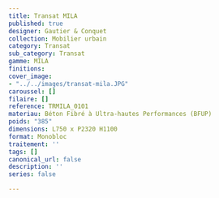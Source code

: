 ```yaml
---
title: Transat MILA
published: true
designer: Gautier & Conquet
collection: Mobilier urbain
category: Transat
sub_category: Transat
gamme: MILA
finitions: 
cover_image:
- "../../images/transat-mila.JPG"
caroussel: []
filaire: []
reference: TRMILA_0101
materiau: Béton Fibré à Ultra-hautes Performances (BFUP)
poids: "385"
dimensions: L750 x P2320 H1100
format: Monobloc
traitement: ''
tags: []
canonical_url: false
description: ''
series: false

---
```

